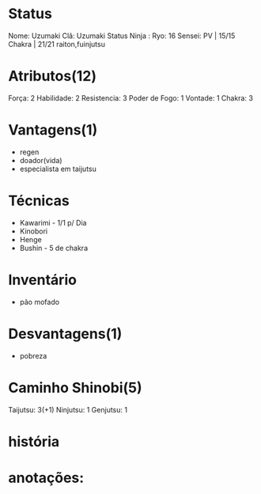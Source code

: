 # Status
Nome:  Uzumaki
Clã:  Uzumaki
Status Ninja : 
Ryo:  16
Sensei: 
PV | 15/15
Chakra | 21/21
raiton,fuinjutsu
# Atributos(12)
Força: 2
Habilidade: 2
Resistencia: 3
Poder de Fogo: 1
Vontade: 1
Chakra: 3
# Vantagens(1)
- regen
- doador(vida)
- especialista em taijutsu

# Técnicas
- Kawarimi - 1/1 p/ Dia
- Kinobori
- Henge
- Bushin - 5 de chakra

# Inventário
- pão mofado

# Desvantagens(1)
- pobreza

# Caminho Shinobi(5) 
Taijutsu: 3(+1)
Ninjutsu: 1
Genjutsu: 1

# história

# anotações:
